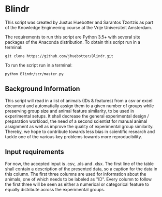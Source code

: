 # Blindr
This script was created by Justus Huebotter and Sarantos Tzortzis as part of the Knowledge Engineering course at the Vrije Universiteit Amsterdam.

The requirements to run this script are Python 3.5+ with several site packages of the Anaconda distribution.
To obtain this script run in a terminal:
```
git clone https://github.com/jhuebotter/Blindr.git
```
To run the script run in a terminal:
```
python Blindr/scr/master.py
```

## Background Information
This script will read in a list of animals (IDs & features) from a csv or excel document and automatially assign them to a given number of groups while preserving group size and animal feature similarity, to be used in experimental setups. It shall decrease the general experimental design / preparation workload, the need of a second scientist for manual animal assignment as well as improve the quality of experimental group similarity. Thereby, we hope to contribute towards less bias in scientific research and tackle one of the various key problems towards more reproducibility. 

## Input requirements
For now, the accepted input is .csv, .xls and .xlsx. The first line of the table shall contain a description of the presented data, so a caption for the data in this column. The first three columns are used for information about the animals, one of which needs to be labeled as "ID". Every column to follow the first three will be seen as either a numerical or categorical feature to equally distribute across the experimental groups.

